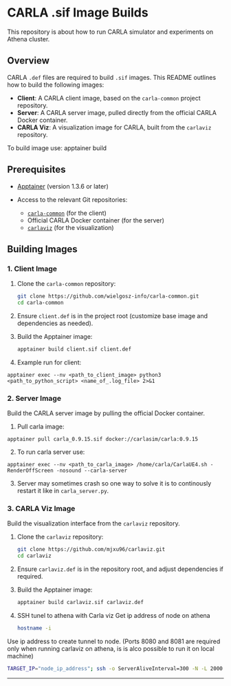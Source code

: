 # CARLA .sif Image Builds

This repository is about how to run CARLA simulator and experiments on Athena cluster.

## Overview

CARLA `.def` files are required to build `.sif` images. This README outlines how to build the following images:

* **Client**: A CARLA client image, based on the `carla-common` project repository.
* **Server**: A CARLA server image, pulled directly from the official CARLA Docker container.
* **CARLA Viz**: A visualization image for CARLA, built from the `carlaviz` repository.

To build image use: apptainer build <sif file> <def file>

## Prerequisites

* [Apptainer](https://sylabs.io/docs/) (version 1.3.6 or later)
* Access to the relevant Git repositories:

  * [`carla-common`](https://github.com/wielgosz-info/carla-common.git) (for the client)
  * Official CARLA Docker container (for the server)
  * [`carlaviz`](https://github.com/mjxu96/carlaviz.git) (for the visualization)

## Building Images

### 1. Client Image

1. Clone the `carla-common` repository:

   ```bash
   git clone https://github.com/wielgosz-info/carla-common.git
   cd carla-common
   ```
2. Ensure `client.def` is in the project root (customize base image and dependencies as needed).
3. Build the Apptainer image:

   ```bash
   apptainer build client.sif client.def
   ```
4. Example run for client:
```
apptainer exec --nv <path_to_client_image> python3 <path_to_python_script> <name_of_.log_file> 2>&1 
```

### 2. Server Image

Build the CARLA server image by pulling the official Docker container.

1. Pull carla image: 
```
apptainer pull carla_0.9.15.sif docker://carlasim/carla:0.9.15
```
2. To run carla server use:
```
apptainer exec --nv <path_to_carla_image> /home/carla/CarlaUE4.sh -RenderOffScreen -nosound --carla-server
```
3. Server may sometimes crash so one way to solve it is to continously restart it like in ```carla_server.py```.

### 3. CARLA Viz Image

Build the visualization interface from the `carlaviz` repository.

1. Clone the `carlaviz` repository:

   ```bash
   git clone https://github.com/mjxu96/carlaviz.git
   cd carlaviz
   ```
2. Ensure `carlaviz.def` is in the repository root, and adjust dependencies if required.
3. Build the Apptainer image:

   ```bash
   apptainer build carlaviz.sif carlaviz.def
   ```
   
4. SSH tunel to athena with Carla viz
Get ip address of node on athena
   ```bash
   hostname -i
   ```
Use ip address to create tunnel to node. (Ports 8080 and 8081 are required only when running carlaviz on athena, is is alco possible to run it on local machine)
  ```bash
  TARGET_IP="node_ip_address"; ssh -o ServerAliveInterval=300 -N -L 2000:$TARGET_IP:2000 -L 2001:$TARGET_IP:2001 -L 2002:$TARGET_IP:2002 -L 8080:$TARGET_IP:8080 -L 8081:$TARGET_IP:8081 <user_name>@athena.cyfronet.pl 
  ```

---


